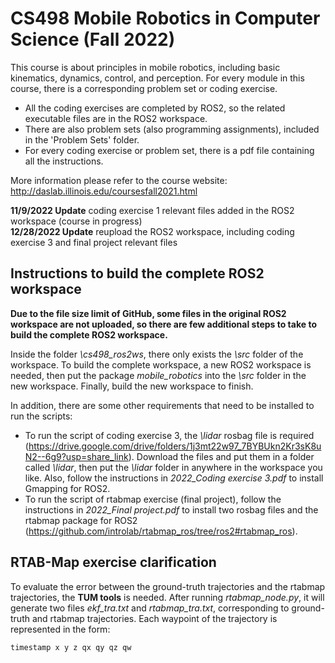 # CS498 Mobile Robotics in Computer Science (Fall 2022)
This course is about principles in mobile robotics, including basic kinematics, dynamics, control, and perception. For every module in this course, there is a corresponding problem set or coding exercise. <br/>

- All the coding exercises are completed by ROS2, so the related executable files are in the ROS2 workspace. <br/>
- There are also problem sets (also programming assignments), included in the 'Problem Sets' folder. <br/>
- For every coding exercise or problem set, there is a pdf file containing all the instructions. <br/>

More information please refer to the course website: http://daslab.illinois.edu/coursesfall2021.html

**11/9/2022 Update** coding exercise 1 relevant files added in the ROS2 workspace (course in progress) <br/>
**12/28/2022 Update** reupload the ROS2 workspace, including coding exercise 3 and final project relevant files

## Instructions to build the complete ROS2 workspace
**Due to the file size limit of GitHub, some files in the original ROS2 workspace are not uploaded, so there are few additional steps to take to build the complete ROS2 workspace.**

Inside the folder *\cs498_ros2ws*, there only exists the *\src* folder of the workspace. To build the complete workspace, a new ROS2 workspace is needed, then put the package *mobile_robotics* into the *\src* folder in the new workspace. Finally, build the new workspace to finish.

In addition, there are some other requirements that need to be installed to run the scripts: <br/>
- To run the script of coding exercise 3, the *\lidar* rosbag file is required (https://drive.google.com/drive/folders/1j3mt22w97_7BYBUkn2Kr3sK8uN2--6g9?usp=share_link). Download the files and put them in a folder called *\lidar*, then put the *\lidar* folder in anywhere in the workspace you like. Also, follow the instructions in *2022_Coding exercise 3.pdf* to install Gmapping for ROS2. <br/>
- To run the script of rtabmap exercise (final project), follow the instructions in *2022_Final project.pdf* to install two rosbag files and the rtabmap package for ROS2 (https://github.com/introlab/rtabmap_ros/tree/ros2#rtabmap_ros).

## RTAB-Map exercise clarification
To evaluate the error between the ground-truth trajectories and the rtabmap trajectories, the **TUM tools** is needed. After running *rtabmap_node.py*, it will generate two files *ekf_tra.txt* and *rtabmap_tra.txt*, corresponding to ground-truth and rtabmap trajectories. Each waypoint of the trajectory is represented in the form:
```
timestamp x y z qx qy qz qw
```
